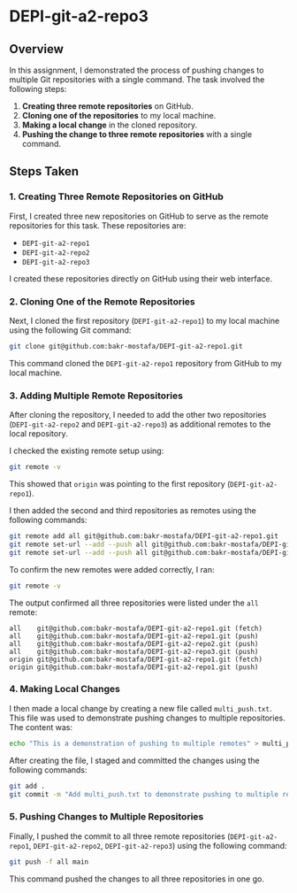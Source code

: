 # DEPI-git-a2-repo3

## Overview

In this assignment, I demonstrated the process of pushing changes to multiple Git repositories with a single command. The task involved the following steps:

1. **Creating three remote repositories** on GitHub.
2. **Cloning one of the repositories** to my local machine.
3. **Making a local change** in the cloned repository.
4. **Pushing the change to three remote repositories** with a single command.

## Steps Taken

### 1. Creating Three Remote Repositories on GitHub

First, I created three new repositories on GitHub to serve as the remote repositories for this task. These repositories are:
- `DEPI-git-a2-repo1`
- `DEPI-git-a2-repo2`
- `DEPI-git-a2-repo3`

I created these repositories directly on GitHub using their web interface.

### 2. Cloning One of the Remote Repositories

Next, I cloned the first repository (`DEPI-git-a2-repo1`) to my local machine using the following Git command:

```bash
git clone git@github.com:bakr-mostafa/DEPI-git-a2-repo1.git
```

This command cloned the `DEPI-git-a2-repo1` repository from GitHub to my local machine.

### 3. Adding Multiple Remote Repositories

After cloning the repository, I needed to add the other two repositories (`DEPI-git-a2-repo2` and `DEPI-git-a2-repo3`) as additional remotes to the local repository.

I checked the existing remote setup using:

```bash
git remote -v
```

This showed that `origin` was pointing to the first repository (`DEPI-git-a2-repo1`).

I then added the second and third repositories as remotes using the following commands:

```bash
git remote add all git@github.com:bakr-mostafa/DEPI-git-a2-repo1.git
git remote set-url --add --push all git@github.com:bakr-mostafa/DEPI-git-a2-repo2.git
git remote set-url --add --push all git@github.com:bakr-mostafa/DEPI-git-a2-repo3.git
```

To confirm the new remotes were added correctly, I ran:

```bash
git remote -v
```

The output confirmed all three repositories were listed under the `all` remote:

```text
all    git@github.com:bakr-mostafa/DEPI-git-a2-repo1.git (fetch)
all    git@github.com:bakr-mostafa/DEPI-git-a2-repo1.git (push)
all    git@github.com:bakr-mostafa/DEPI-git-a2-repo2.git (push)
all    git@github.com:bakr-mostafa/DEPI-git-a2-repo3.git (push)
origin git@github.com:bakr-mostafa/DEPI-git-a2-repo1.git (fetch)
origin git@github.com:bakr-mostafa/DEPI-git-a2-repo1.git (push)
```

### 4. Making Local Changes

I then made a local change by creating a new file called `multi_push.txt`. This file was used to demonstrate pushing changes to multiple repositories. The content was:

```bash
echo "This is a demonstration of pushing to multiple remotes" > multi_push.txt
```

After creating the file, I staged and committed the changes using the following commands:

```bash
git add .
git commit -m "Add multi_push.txt to demonstrate pushing to multiple remotes"
```

### 5. Pushing Changes to Multiple Repositories

Finally, I pushed the commit to all three remote repositories (`DEPI-git-a2-repo1`, `DEPI-git-a2-repo2`, `DEPI-git-a2-repo3`) using the following command:

```bash
git push -f all main
```

This command pushed the changes to all three repositories in one go.

